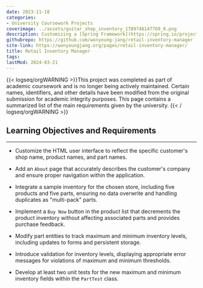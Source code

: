 ```yaml
---
date: 2023-11-18
categories:
- University Coursework Projects
coverimage: ../assets/guitar_shop_inventory_1709746147769_0.png
description: Customizing a [Spring Framework](https://spring.io/projects/spring-framework) application with an HTML front-end and a Java backend to manage inventory for a specific customer's needs, demonstrating various software development skills.
githubrepo: https://github.com/wonyoung-jang/retail-inventory-manager
site-link: https://wonyoungjang.org/pages/retail-inventory-manager/
title: Retail Inventory Manager
tags:
lastMod: 2024-03-21
---
```

{{< logseq/orgWARNING >}}This project was completed as part of academic coursework and is no longer being actively maintained. Certain names, identifiers, and other details have been modified from the original submission for academic integrity purposes. This page contains a summarized list of the main requirements given by the university.
{{< / logseq/orgWARNING >}}

## Learning Objectives and Requirements
---

  + Customize the HTML user interface to reflect the specific customer's shop name, product names, and part names.

  + Add an `About` page that accurately describes the customer's company and ensure proper navigation within the application.

  + Integrate a sample inventory for the chosen store, including five products and five parts, ensuring no data overwrite and handling duplicates as "multi-pack" parts.

  + Implement a `Buy Now` button in the product list that decrements the product inventory without affecting associated parts and provides purchase feedback.

  + Modify part entities to track maximum and minimum inventory levels, including updates to forms and persistent storage.

  + Introduce validation for inventory levels, displaying appropriate error messages for violations of maximum and minimum thresholds.

  + Develop at least two unit tests for the new maximum and minimum inventory fields within the `PartTest` class.
